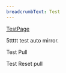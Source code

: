 ```yaml
---
breadcrumbText: Test
---
```


[TestPage](testurl/testpage1.md)



5ttttt
test auto mirror.

Test Pull

Test Reset pull

